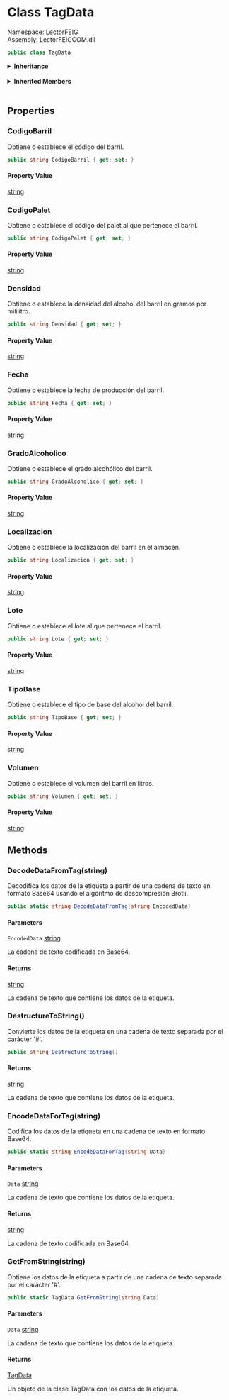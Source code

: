 # <a id="LectorFEIG_TagData"></a> Class TagData

Namespace: [LectorFEIG](LectorFEIG.md)  
Assembly: LectorFEIGCOM.dll  

```csharp
public class TagData
```

<Details>
<Summary><strong>Inheritance</strong></Summary>

[object](https://learn.microsoft.com/dotnet/api/system.object) ← 
[TagData](LectorFEIG.TagData.md)

</Details><br>

<Details>
<Summary><strong>Inherited Members</strong></Summary>

[object.ToString\(\)](https://learn.microsoft.com/dotnet/api/system.object.tostring), 
[object.Equals\(object\)](https://learn.microsoft.com/dotnet/api/system.object.equals\#system\-object\-equals\(system\-object\)), 
[object.Equals\(object, object\)](https://learn.microsoft.com/dotnet/api/system.object.equals\#system\-object\-equals\(system\-object\-system\-object\)), 
[object.ReferenceEquals\(object, object\)](https://learn.microsoft.com/dotnet/api/system.object.referenceequals), 
[object.GetHashCode\(\)](https://learn.microsoft.com/dotnet/api/system.object.gethashcode), 
[object.GetType\(\)](https://learn.microsoft.com/dotnet/api/system.object.gettype), 
[object.MemberwiseClone\(\)](https://learn.microsoft.com/dotnet/api/system.object.memberwiseclone)

</Details><br>

## Properties

### <a id="LectorFEIG_TagData_CodigoBarril"></a> CodigoBarril

Obtiene o establece el código del barril.

```csharp
public string CodigoBarril { get; set; }
```

#### Property Value

 [string](https://learn.microsoft.com/dotnet/api/system.string)

### <a id="LectorFEIG_TagData_CodigoPalet"></a> CodigoPalet

Obtiene o establece el código del palet al que pertenece el barril.

```csharp
public string CodigoPalet { get; set; }
```

#### Property Value

 [string](https://learn.microsoft.com/dotnet/api/system.string)

### <a id="LectorFEIG_TagData_Densidad"></a> Densidad

Obtiene o establece la densidad del alcohol del barril en gramos por mililitro.

```csharp
public string Densidad { get; set; }
```

#### Property Value

 [string](https://learn.microsoft.com/dotnet/api/system.string)

### <a id="LectorFEIG_TagData_Fecha"></a> Fecha

Obtiene o establece la fecha de producción del barril.

```csharp
public string Fecha { get; set; }
```

#### Property Value

 [string](https://learn.microsoft.com/dotnet/api/system.string)

### <a id="LectorFEIG_TagData_GradoAlcoholico"></a> GradoAlcoholico

Obtiene o establece el grado alcohólico del barril.

```csharp
public string GradoAlcoholico { get; set; }
```

#### Property Value

 [string](https://learn.microsoft.com/dotnet/api/system.string)

### <a id="LectorFEIG_TagData_Localizacion"></a> Localizacion

Obtiene o establece la localización del barril en el almacén.

```csharp
public string Localizacion { get; set; }
```

#### Property Value

 [string](https://learn.microsoft.com/dotnet/api/system.string)

### <a id="LectorFEIG_TagData_Lote"></a> Lote

Obtiene o establece el lote al que pertenece el barril.

```csharp
public string Lote { get; set; }
```

#### Property Value

 [string](https://learn.microsoft.com/dotnet/api/system.string)

### <a id="LectorFEIG_TagData_TipoBase"></a> TipoBase

Obtiene o establece el tipo de base del alcohol del barril.

```csharp
public string TipoBase { get; set; }
```

#### Property Value

 [string](https://learn.microsoft.com/dotnet/api/system.string)

### <a id="LectorFEIG_TagData_Volumen"></a> Volumen

Obtiene o establece el volumen del barril en litros.

```csharp
public string Volumen { get; set; }
```

#### Property Value

 [string](https://learn.microsoft.com/dotnet/api/system.string)

## Methods

### <a id="LectorFEIG_TagData_DecodeDataFromTag_System_String_"></a> DecodeDataFromTag\(string\)

Decodifica los datos de la etiqueta a partir de una cadena de texto en formato Base64 usando el algoritmo de descompresión Brotli.

```csharp
public static string DecodeDataFromTag(string EncodedData)
```

#### Parameters

`EncodedData` [string](https://learn.microsoft.com/dotnet/api/system.string)

La cadena de texto codificada en Base64.

#### Returns

 [string](https://learn.microsoft.com/dotnet/api/system.string)

La cadena de texto que contiene los datos de la etiqueta.

### <a id="LectorFEIG_TagData_DestructureToString"></a> DestructureToString\(\)

Convierte los datos de la etiqueta en una cadena de texto separada por el carácter '#'.

```csharp
public string DestructureToString()
```

#### Returns

 [string](https://learn.microsoft.com/dotnet/api/system.string)

La cadena de texto que contiene los datos de la etiqueta.

### <a id="LectorFEIG_TagData_EncodeDataForTag_System_String_"></a> EncodeDataForTag\(string\)

Codifica los datos de la etiqueta en una cadena de texto en formato Base64.

```csharp
public static string EncodeDataForTag(string Data)
```

#### Parameters

`Data` [string](https://learn.microsoft.com/dotnet/api/system.string)

La cadena de texto que contiene los datos de la etiqueta.

#### Returns

 [string](https://learn.microsoft.com/dotnet/api/system.string)

La cadena de texto codificada en Base64.

### <a id="LectorFEIG_TagData_GetFromString_System_String_"></a> GetFromString\(string\)

Obtiene los datos de la etiqueta a partir de una cadena de texto separada por el carácter '#'.

```csharp
public static TagData GetFromString(string Data)
```

#### Parameters

`Data` [string](https://learn.microsoft.com/dotnet/api/system.string)

La cadena de texto que contiene los datos de la etiqueta.

#### Returns

 [TagData](LectorFEIG.TagData.md)

Un objeto de la clase TagData con los datos de la etiqueta.

